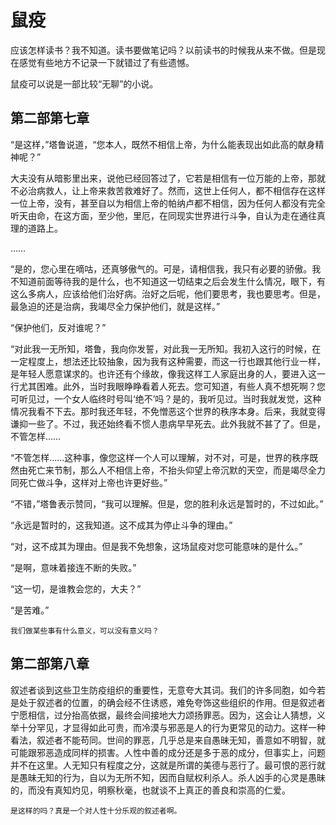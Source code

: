 # 鼠疫

应该怎样读书？我不知道。读书要做笔记吗？以前读书的时候我从来不做。但是现在感觉有些地方不记录一下就错过了有些遗憾。

鼠疫可以说是一部比较“无聊”的小说。


## 第二部第七章

“是这样，”塔鲁说道，“您本人，既然不相信上帝，为什么能表现出如此高的献身精神呢？”

大夫没有从暗影里出来，说他已经回答过了，它若是相信有一位万能的上帝，那就不必治病救人，让上帝来救苦救难好了。然而，这世上任何人，都不相信存在这样一位上帝，没有，甚至自以为相信上帝的帕纳卢都不相信，因为任何人都没有完全听天由命，在这方面，至少他，里厄，在同现实世界进行斗争，自认为走在通往真理的道路上。

……

“是的，您心里在嘀咕，还真够傲气的。可是，请相信我，我只有必要的骄傲。我不知道前面等待我的是什么，也不知道这一切结束之后会发生什么情况，眼下，有这么多病人，应该给他们治好病。治好之后呢，他们要思考，我也要思考。但是，最急迫的还是治病，我竭尽全力保护他们，就是这样。”

“保护他们，反对谁呢？”

“对此我一无所知，塔鲁，我向你发誓，对此我一无所知。我初入这行的时候，在一定程度上，想法还比较抽象，因为我有这种需要，而这一行也跟其他行业一样，是年轻人愿意谋求的。也许还有个缘故，像我这样工人家庭出身的人，要进入这一行尤其困难。此外，当时我眼睁睁看着人死去。您可知道，有些人真不想死啊？您可听见过，一个女人临终时号叫‘绝不’吗？是的，我听见过。当时我就发觉，这种情况我看不下去。那时我还年轻，不免憎恶这个世界的秩序本身。后来，我就变得谦抑一些了。不过，我还始终看不惯人患病早早死去。此外我就不甚了了。但是，不管怎样……

“不管怎样……这种事，像您这样一个人可以理解，对不对，可是，世界的秩序既然由死亡来节制，那么人不相信上帝，不抬头仰望上帝沉默的天空，而是竭尽全力同死亡做斗争，这样对上帝也许更好些。”

“不错，”塔鲁表示赞同，“我可以理解。但是，您的胜利永远是暂时的，不过如此。”

“永远是暂时的，这我知道。这不成其为停止斗争的理由。”

“对，这不成其为理由。但是我不免想象，这场鼠疫对您可能意味的是什么。”

“是啊，意味着接连不断的失败。”

“这一切，是谁教会您的，大夫？”

“是苦难。”

```
我们做某些事有什么意义，可以没有意义吗？
```

## 第二部第八章

叙述者谈到这些卫生防疫组织的重要性，无意夸大其词。我们的许多同胞，如今若是处于叙述者的位置，的确会经不住诱惑，难免夸饰这些组织的作用。但是叙述者宁愿相信，过分抬高依据，最终会间接地大力颂扬罪恶。因为，这会让人猜想，义举十分罕见，才显得如此可贵，而冷漠与邪恶是人的行为更常见的动力。这样一种看法，叙述者不能苟同。世间的罪恶，几乎总是来自愚昧无知，善意如不明智，就可能跟邪恶造成同样的损害。人性中善的成分还是多于恶的成分，但事实上，问题并不在这里。人无知只有程度之分，这就是所谓的美德与恶行了。最可恨的恶行就是愚昧无知的行为，自以为无所不知，因而自赋权利杀人。杀人凶手的心灵是愚昧的，而没有真知灼见，明察秋毫，也就谈不上真正的善良和崇高的仁爱。

```
是这样的吗？真是一个对人性十分乐观的叙述者啊。
```